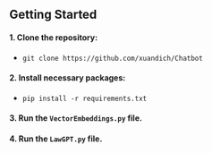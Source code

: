 ## Getting Started

#### 1. Clone the repository:
   - ```
     git clone https://github.com/xuandich/Chatbot
     ```
#### 2. Install necessary packages:
   - ```
     pip install -r requirements.txt
     ```
#### 3. Run the `VectorEmbeddings.py` file.
#### 4. Run the `LawGPT.py` file.

